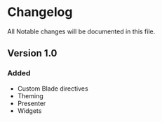 # Changelog

All Notable changes will be documented in this file.

## Version 1.0

### Added
- Custom Blade directives
- Theming
- Presenter
- Widgets